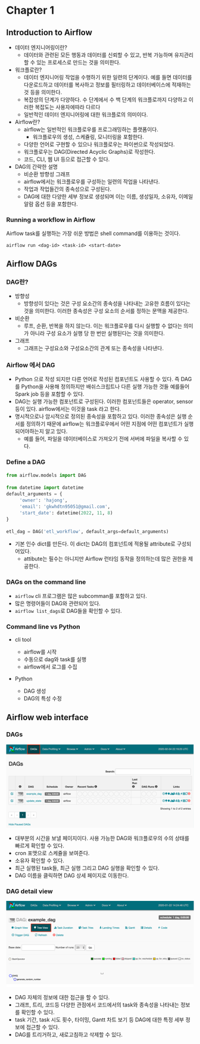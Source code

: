 # Chapter 1
## Introduction to Airflow
- 데이터 엔지니어링이란?
	- 데이터와 관련된 모든 행동과 데이터를 신뢰할 수 있고, 반복 가능하며 유지관리할 수 있는 프로세스로 만드는 것을 의미한다.
- 워크플로란?
	- 데이터 엔지니어링 작업을 수행하기 위한 일련의 단계이다. 예를 들면 데이터를 다운로드하고 데이터를 복사하고 정보를 필터링하고 데이터베이스에 적재하는 것 등을 의미한다.
	- 복잡성의 단계가 다양하다. 수 단계에서 수 백 단계의 워크플로까지 다양하고 이러한 복잡도는 사용자에따라 다르다
	- 일반적인 데이터 엔지니어링에 대한 워크플로의 의미이다.
- Airflow란?
	- airflow는 일반적인 워크플로우를 프로그래밍하는 플랫폼이다.
		- 워크플로우의 생성, 스케쥴링, 모니터링을 포함한다.
	- 다양한 언어로 구현할 수 있으나 워크플로우는 파이썬으로 작성되었다.
	- 워크플로우는 DAG(Directed Acyclic Graphs)로 작성한다.
	- 코드, CLI, 웹 UI 등으로 접근할 수 있다.
- DAG의 간략한 설명
	- 비순환 방향성 그래프
	- airflow에서는 워크플로우를 구성하는 일련의 작업을 나타낸다. 
	- 작업과 작업들간의 종속성으로 구성된다.
	- DAG에 대한 다양한 세부 정보로 생성되며 이는 이름, 생성일자, 소유자, 이메일 알람 옵션 등을 포함한다.

### Running a workflow in Airflow
Airflow task를 실행하는 가장 쉬운 방법은 shell command를 이용하는 것이다.
```shell
airflow run <dag-id> <task-id> <start-date>
```

## Airflow DAGs
### DAG란?
- 방향성
	- 방향성이 있다는 것은 구성 요소간의 종속성을 나타내는 고유한 흐름이 있다는 것을 의미한다. 이러한 종속성은 구성 요소의 순서를 정하는 문맥을 제공한다.
-  비순환
	- 루프, 순환, 반복을 하지 않는다. 이는 워크플로우를 다시 실행할 수 없다는 의미가 아니라 구성 요소가 실행 당 한 번만 실행된다는 것을 의미한다.
- 그래프
	- 그래프는 구성요소와 구성요소간의 관계 또는 종속성을 나타낸다.
### Airflow 에서 DAG
- Python 으로 작성 되지만 다른 언어로 작성된 컴포넌트도 사용할 수 있다. 즉 DAG를 Python을 사용해 정의하지만 배쉬스크립트나 다른 실행 가능한 것들 예를들어 Spark job 등을 포함할 수 있다.
- DAG는 실행 가능한 컴포넌트로 구성된다. 이러한 컴포넌트들은 operator, sensor 등이 있다. airflow에서는 이것을 task 라고 한다.
- 명시적으로나 암시적으로 정의된 종속성을 포함하고 있다. 이러한 종속성은 실행 순서를 정의하기 때문에 airflow는 워크플로우에서 어떤 지점에 어떤 컴포넌트가 실행되어야하는지 알고 있다. 
	- 예를 들어, 파일을 데이터베이스로 가져오기 전에 서버에 파일을 복사할 수 있다.
### Define a DAG
```python
from airflow.models import DAG

from datetime import datetime
default_arguments = {
	 'owner': 'hajong',
	 'email': 'gkwhdtn95051@gmail.com',
	 'start_date': datetime(2022, 11, 8)
}

etl_dag = DAG('etl_workflow', default_args=default_arguments)
```
- 기본 인수 dict를 만든다. 이 dict는 DAG의 컴포넌트에 적용될 attribute로 구성되어있다.
	- attibute는 필수는 아니지만 Airflow 런타임 동작을 정의하는데 많은 권한을 제공한다.

### DAGs on the command line
- `airflow` cli 프로그램은 많은 subcomman를 포함하고 있다.
- 많은 명령어들이 DAG와 관련되어 있다.
- `airflow list_dags`로 DAG들을 확인할 수 있다.

### Command line vs Python
- cli tool
	- airflow를 시작
	- 수동으로 dag와 task를 실행
	- airflow에서 로그를 수집

- Python
	- DAG 생성
	- DAG의 특성 수정

## Airflow web interface
### DAGs
![](images/Pasted%20image%2020221108100358.png)
- 대부분의 시간을 보낼 페이지이다. 사용 가능한 DAG와 워크플로우의 수의 상태를 빠르게 확인할 수 있다.
- cron 포맷으로 스케쥴을 보여준다.
- 소유자 확인할 수 있다.
- 최근 실행된 task들, 최근 실행 그리고 DAG 실행을 확인할 수 있다.
- DAG 이름을 클릭하면 DAG 상세 페이지로 이동한다.

### DAG detail view
![](images/Pasted%20image%2020221108100829.png)
- DAG 자체의 정보에 대한 접근을 할 수 있다.
- 그래프, 트리, 코드등 다양한 관점에서 코드에서의 task와 종속성을 나타내는 정보를 확인할 수 있다.
- task 기간, task 시도 횟수, 타이밍, Gantt 차트 보기 등 DAG에 대한 특정 세부 정보에 접근할 수 있다.
- DAG를 트리거하고, 새로고침하고 삭제할 수 있다.

